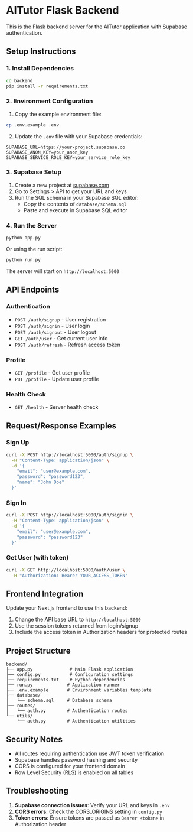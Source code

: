 # AITutor Flask Backend

This is the Flask backend server for the AITutor application with Supabase authentication.

## Setup Instructions

### 1. Install Dependencies

```bash
cd backend
pip install -r requirements.txt
```

### 2. Environment Configuration

1. Copy the example environment file:
```bash
cp .env.example .env
```

2. Update the `.env` file with your Supabase credentials:
```
SUPABASE_URL=https://your-project.supabase.co
SUPABASE_ANON_KEY=your_anon_key
SUPABASE_SERVICE_ROLE_KEY=your_service_role_key
```

### 3. Supabase Setup

1. Create a new project at [supabase.com](https://supabase.com)
2. Go to Settings > API to get your URL and keys
3. Run the SQL schema in your Supabase SQL editor:
   - Copy the contents of `database/schema.sql`
   - Paste and execute in Supabase SQL editor

### 4. Run the Server

```bash
python app.py
```

Or using the run script:
```bash
python run.py
```

The server will start on `http://localhost:5000`

## API Endpoints

### Authentication
- `POST /auth/signup` - User registration
- `POST /auth/signin` - User login
- `POST /auth/signout` - User logout
- `GET /auth/user` - Get current user info
- `POST /auth/refresh` - Refresh access token

### Profile
- `GET /profile` - Get user profile
- `PUT /profile` - Update user profile

### Health Check
- `GET /health` - Server health check

## Request/Response Examples

### Sign Up
```bash
curl -X POST http://localhost:5000/auth/signup \
  -H "Content-Type: application/json" \
  -d '{
    "email": "user@example.com",
    "password": "password123",
    "name": "John Doe"
  }'
```

### Sign In
```bash
curl -X POST http://localhost:5000/auth/signin \
  -H "Content-Type: application/json" \
  -d '{
    "email": "user@example.com",
    "password": "password123"
  }'
```

### Get User (with token)
```bash
curl -X GET http://localhost:5000/auth/user \
  -H "Authorization: Bearer YOUR_ACCESS_TOKEN"
```

## Frontend Integration

Update your Next.js frontend to use this backend:

1. Change the API base URL to `http://localhost:5000`
2. Use the session tokens returned from login/signup
3. Include the access token in Authorization headers for protected routes

## Project Structure

```
backend/
├── app.py              # Main Flask application
├── config.py           # Configuration settings
├── requirements.txt    # Python dependencies
├── run.py             # Application runner
├── .env.example       # Environment variables template
├── database/
│   └── schema.sql     # Database schema
├── routes/
│   └── auth.py        # Authentication routes
└── utils/
    └── auth.py        # Authentication utilities
```

## Security Notes

- All routes requiring authentication use JWT token verification
- Supabase handles password hashing and security
- CORS is configured for your frontend domain
- Row Level Security (RLS) is enabled on all tables

## Troubleshooting

1. **Supabase connection issues**: Verify your URL and keys in `.env`
2. **CORS errors**: Check the CORS_ORIGINS setting in `config.py`
3. **Token errors**: Ensure tokens are passed as `Bearer <token>` in Authorization header
